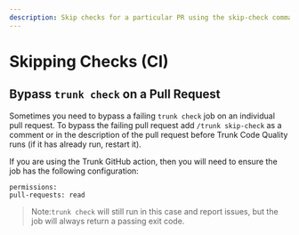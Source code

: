 ```yaml
---
description: Skip checks for a particular PR using the skip-check command.
---
```


# Skipping Checks (CI)

## Bypass `trunk check` on a Pull Request

Sometimes you need to bypass a failing `trunk check` job on an individual pull request. To bypass the failing pull request add `/trunk skip-check` as a comment or in the description of the pull request before Trunk Code Quality runs (if it has already run, restart it).

If you are using the Trunk GitHub action, then you will need to ensure the job has the following configuration:

`permissions:`\
&#x20; `pull-requests: read`

> Note:`trunk check` will still run in this case and report issues, but the job will always return a passing exit code.
